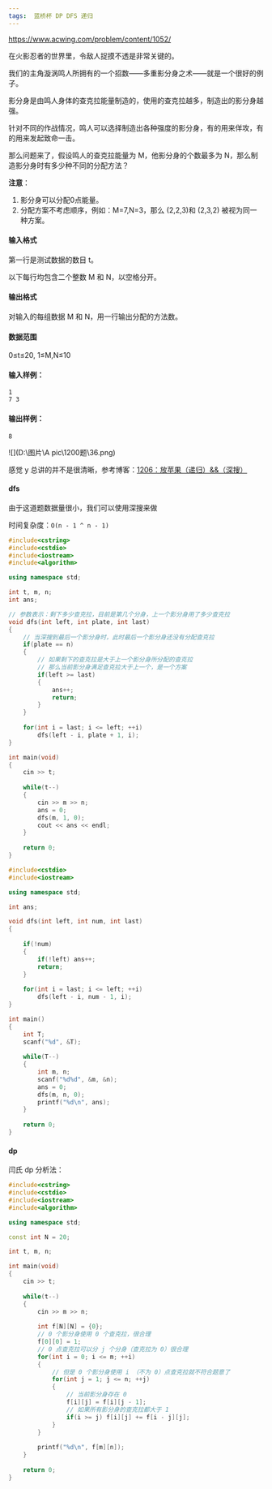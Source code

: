 ```yaml
---
tags:  蓝桥杯 DP DFS 递归
---
```






https://www.acwing.com/problem/content/1052/



在火影忍者的世界里，令敌人捉摸不透是非常关键的。

我们的主角漩涡鸣人所拥有的一个招数——多重影分身之术——就是一个很好的例子。

影分身是由鸣人身体的查克拉能量制造的，使用的查克拉越多，制造出的影分身越强。

针对不同的作战情况，鸣人可以选择制造出各种强度的影分身，有的用来佯攻，有的用来发起致命一击。

那么问题来了，假设鸣人的查克拉能量为 M，他影分身的个数最多为 N，那么制造影分身时有多少种不同的分配方法？

**注意**：

1. 影分身可以分配0点能量。
2. 分配方案不考虑顺序，例如：M=7,N=3，那么 (2,2,3)和 (2,3,2) 被视为同一种方案。

#### 输入格式

第一行是测试数据的数目 t。

以下每行均包含二个整数 M 和 N，以空格分开。

#### 输出格式

对输入的每组数据 M 和 N，用一行输出分配的方法数。

#### 数据范围

0≤t≤20,
1≤M,N≤10

#### 输入样例：

```
1
7 3
```

#### 输出样例：

```
8
```



![](D:\图片\A pic\1200题\36.png)

感觉 y 总讲的并不是很清晰，参考博客：[1206：放苹果（递归）&&（深搜）](https://blog.csdn.net/C_Dreamy/article/details/104107239?ops_request_misc=%7B%22request_id%22%3A%22158236947019725222452818%22%2C%22scm%22%3A%2220140713.130056874..%22%7D&request_id=158236947019725222452818&biz_id=0&utm_source=distribute.pc_search_result.none-task) 

#### dfs

由于这道题数据量很小，我们可以使用深搜来做

时间复杂度：`O(n - 1 ^ n - 1)`

```cpp
#include<cstring>
#include<cstdio>
#include<iostream>
#include<algorithm>

using namespace std;

int t, m, n;
int ans;

// 参数表示：剩下多少查克拉，目前是第几个分身，上一个影分身用了多少查克拉
void dfs(int left, int plate, int last)
{
    // 当深搜到最后一个影分身时，此时最后一个影分身还没有分配查克拉
    if(plate == n)
    {
        // 如果剩下的查克拉是大于上一个影分身所分配的查克拉
        // 那么当前影分身满足查克拉大于上一个，是一个方案
        if(left >= last)
        {
            ans++;
            return;
        }
    }
    
    for(int i = last; i <= left; ++i)
        dfs(left - i, plate + 1, i);
}

int main(void)
{
    cin >> t;
    
    while(t--)
    {
        cin >> m >> n;
        ans = 0;
        dfs(m, 1, 0);
        cout << ans << endl;
    }
    
    return 0;
}
```



```cpp
#include<cstdio>
#include<iostream>

using namespace std;

int ans;

void dfs(int left, int num, int last)
{
    
    if(!num)
    {
        if(!left) ans++;
        return;
    }
    
    for(int i = last; i <= left; ++i)
        dfs(left - i, num - 1, i);
}

int main()
{
    int T;
    scanf("%d", &T);
    
    while(T--)
    {
        int m, n;
        scanf("%d%d", &m, &n);
        ans = 0;
        dfs(m, n, 0);
        printf("%d\n", ans);
    }
    
    return 0;
}
```



#### dp

闫氏 dp 分析法：

```cpp
#include<cstring>
#include<cstdio>
#include<iostream>
#include<algorithm>

using namespace std;

const int N = 20;

int t, m, n;

int main(void)
{
    cin >> t;
    
    while(t--)
    {
        cin >> m >> n;
        
        int f[N][N] = {0};
        // 0 个影分身使用 0 个查克拉，很合理
        f[0][0] = 1;
        // 0 点查克拉可以分 j 个分身（查克拉为 0）很合理
        for(int i = 0; i <= m; ++i)
        {
            // 但是 0 个影分身使用 i （不为 0）点查克拉就不符合题意了
            for(int j = 1; j <= n; ++j)
            {
                // 当前影分身存在 0 
                f[i][j] = f[i][j - 1];
                // 如果所有影分身的查克拉都大于 1
                if(i >= j) f[i][j] += f[i - j][j];
            }
        }
        
        printf("%d\n", f[m][n]);
    }
    
    return 0;
}
```



